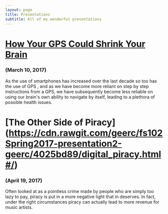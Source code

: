 ```yaml
---
layout: page
title: Presentations
subtitle: All of my wonderful presentations
---
```

# [How Your GPS Could Shrink Your Brain](https://cdn.rawgit.com/geerc/fs102Spring2017-presentation1-geerc/2bed1fc5/quigleytownhall_presentation.html#/)

### (March 10, 2017)

As the use of smartphones has increased over the last decade so too has the use of GPS , and as we have become more reliant on step by step instructions from a GPS, we have subsequently become less reliable on using our brain's own ability to navigate by itself, leading to a plethora of possible health issues.

# [The Other Side of Piracy] (https://cdn.rawgit.com/geerc/fs102Spring2017-presentation2-geerc/4025bd89/digital_piracy.html#/)

### (April 19, 2017)

Often looked at as a pointless crime made by people who are simply too lazy to pay, piracy is put in a more negative light that in deserves. In fact, under the right circumstances piracy can actually lead to more revenue for music artists.
